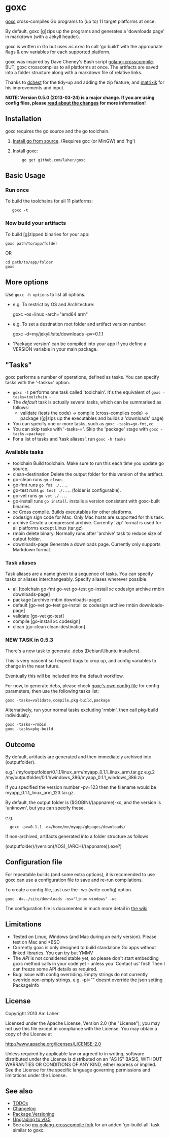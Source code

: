 goxc
====

[goxc](http://www.laher.net.nz/goxc) cross-compiles Go programs to (up to) 11 target platforms at once.

By default, goxc [g]zips up the programs and generates a 'downloads page' in markdown (with a Jekyll header).

goxc is written in Go but uses *os.exec* to call 'go build' with the appropriate flags & env variables for each supported platform.

goxc was inspired by Dave Cheney's Bash script [golang-crosscompile](https://github.com/davecheney/golang-crosscompile).
BUT, goxc crosscompiles to all platforms at once. The artifacts are saved into a folder structure along with a markdown file of relative links.

Thanks to [dchest](https://github.com/dchest) for the tidy-up and adding the zip feature, and [matrixik](https://bitbucket.org/matrixik) for his improvements and input.

**NOTE: Version 0.5.0 (2013-03-24) is a major change. If you are using config files, please [read about the changes](https://github.com/laher/goxc/wiki/upgrading-0.5) for more information!**

Installation
--------------
goxc requires the go source and the go toolchain.

 1. [Install go from source](http://golang.org/doc/install/source). (Requires gcc (or MinGW) and 'hg')

 2. Install goxc:

            go get github.com/laher/goxc

Basic Usage
-----------

### Run once

To build the toolchains for all 11 platforms:

       goxc -t

### Now build your artifacts

To build [g]zipped binaries for your app:

	goxc path/to/app/folder

OR

	cd path/to/app/folder
	goxc


More options
------------

Use `goxc -h options` to list all options.

 * e.g. To restrict by OS and Architecture:

	goxc -os=linux -arch="amd64 arm"

 * e.g. To set a destination root folder and artifact version number:

	goxc -d=my/jekyll/site/downloads -pv=0.1.1

 * 'Package version' can be compiled into your app if you define a VERSION variable in your main package.

"Tasks"
-------

goxc performs a number of operations, defined as tasks. You can specify tasks with the '-tasks=' option.

 * `goxc -t` performs one task called 'toolchain'. It's the equivalent of `goxc -tasks=toolchain ~`
 * The *default* task is actually several tasks, which can be summarised as follows:
    * validate (tests the code) -> compile (cross-compiles code) -> package ([g]zips up the executables and builds a 'downloads' page)
 * You can specify one or more tasks, such as `goxc -tasks=go-fmt,xc`
 * You can skip tasks with '-tasks-='. Skip the 'package' stage with `goxc -tasks-=package`
 * For a list of tasks and 'task aliases', run `goxc -h tasks`

### Available tasks

 * toolchain       Build toolchain. Make sure to run this each time you update go source.
 * clean-destination  Delete the output folder for this version of the artifact.
 * go-clean        runs `go clean`.
 * go-fmt          runs `go fmt ./...`.
 * go-test         runs `go test ./...`. (folder is configurable).
 * go-vet          runs `go vet ./...`.
 * go-install      runs `go install`. installs a version consistent with goxc-built binaries.
 * xc              Cross compile. Builds executables for other platforms.
 * codesign        sign code for Mac. Only Mac hosts are supported for this task.
 * archive         Create a compressed archive. Currently 'zip' format is used for all platforms except Linux (tar.gz)
 * rmbin           delete binary. Normally runs after 'archive' task to reduce size of output folder.
 * downloads-page  Generate a downloads page. Currently only supports Markdown format.

### Task aliases

Task aliases are a name given to a sequence of tasks. You can specify tasks or aliases interchangeably.
Specify aliases wherever possible.

 * all             [toolchain go-fmt go-vet go-test go-install xc codesign archive rmbin downloads-page]
 * package         [archive rmbin downloads-page]
 * default         [go-vet go-test go-install xc codesign archive rmbin downloads-page]
 * validate        [go-vet go-test]
 * compile         [go-install xc codesign]
 * clean           [go-clean clean-destination]

### NEW TASK in 0.5.3

There's a new task to generate .debs (Debian/Ubuntu installers).

This is very nascent so I expect bugs to crop up, and config variables to change in the near future.

Eventually this will be included into the default workflow.

For now, to generate debs, please check [goxc's own config file](https://github.com/laher/goxc/blob/master/.goxc.json) for config parameters, then use the following tasks list:

	goxc -tasks=validate,compile,pkg-build,package

Alternatively, run your normal tasks excluding 'rmbin', then call pkg-build individually.

	goxc -tasks-=rmbin
	goxc -tasks=pkg-build

Outcome
-------

By default, artifacts are generated and then immediately archived into (outputfolder).

e.g.1 /my/outputfolder/0.1.1/linux_arm/myapp_0.1.1_linux_arm.tar.gz
e.g.2 /my/outputfolder/0.1.1/windows_386/myapp_0.1.1_windows_386.zip

If you specified the version number -pv=123 then the filename would be myapp_0.1.1_linux_arm_123.tar.gz.

By default, the output folder is ($GOBIN)/(appname)-xc, and the version is 'unknown', but you can specify these.

e.g.

      goxc -pv=0.1.1 -d=/home/me/myapp/ghpages/downloads/


If non-archived, artifacts generated into a folder structure as follows:

 (outputfolder)/(version)/(OS)_(ARCH)/(appname)(.exe?)

Configuration file
-----------------

For repeatable builds (and some extra options), it is recomended to use goxc can use a configuration file to save and re-run compilations.

To create a config file, just use the -wc (write config) option.

	goxc -d=../site/downloads -os="linux windows" -wc

The configuration file is documented in much more detail in [the wiki](https://github.com/laher/goxc/wiki/config)

Limitations
-----------

 * Tested on Linux, Windows (and Mac during an early version). Please test on Mac and *BSD
 * Currently goxc is only designed to build standalone Go apps without linked libraries. You can try but YMMV
 * The *API* is not considered stable yet, so please don't start embedding goxc method calls in your code yet - unless you 'Contact us' first! Then I can freeze some API details as required.
 * Bug: issue with config overriding. Empty strings do not currently override non-empty strings. e.g. -pi="" doesnt override the json setting PackageInfo

License
-------

   Copyright 2013 Am Laher

   Licensed under the Apache License, Version 2.0 (the "License");
   you may not use this file except in compliance with the License.
   You may obtain a copy of the License at

   http://www.apache.org/licenses/LICENSE-2.0

   Unless required by applicable law or agreed to in writing, software
   distributed under the License is distributed on an "AS IS" BASIS,
   WITHOUT WARRANTIES OR CONDITIONS OF ANY KIND, either express or implied.
   See the License for the specific language governing permissions and
   limitations under the License.

See also
--------
 * [TODOs](https://github.com/laher/goxc/wiki/todo)
 * [Changelog](https://github.com/laher/goxc/wiki/changelog)
 * [Package Versioning](https://github.com/laher/goxc/wiki/versioning)
 * [Upgrading to v0.5](https://github.com/laher/goxc/wiki/upgrading-0.5)
 * See also [my golang-crosscompile fork](https://github.com/laher/golang-crosscompile) for an added 'go-build-all' task similar to goxc.
